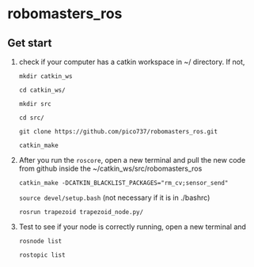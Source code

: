 # robomasters_ros

## Get start
1. check if your computer has a catkin workspace in ~/ directory. If not, 

    `mkdir catkin_ws`

    `cd catkin_ws/`

    `mkdir src`

    `cd src/`

    `git clone https://github.com/pico737/robomasters_ros.git`

    `catkin_make` 

2. After you run the `roscore`, open a new terminal and pull the new code from github inside the ~/catkin_ws/src/robomasters_ros

    `catkin_make -DCATKIN_BLACKLIST_PACKAGES="rm_cv;sensor_send"`

    `source devel/setup.bash` (not necessary if it is in ./bashrc)

    `rosrun trapezoid trapezoid_node.py/`
 
3. Test to see if your node is correctly running, open a new terminal and 

    `rosnode list`

    `rostopic list`
